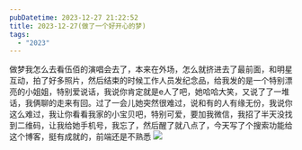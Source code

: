 ```yaml
---
pubDatetime: 2023-12-27 21:22:52
title: 2023-12-27(做了一个好开心的梦)
tags:
  - "2023"
---
```


做梦我怎么去看伍佰的演唱会去了，本来在外场，怎么就挤进去了最前面，和明星互动，拍了好多照片，然后结束的时候工作人员发纪念品，给我发的是一个特别漂亮的小姐姐，特别爱说话，我说你肯定就是e人了吧，她哈哈大笑，又说了了一堆话，我俩聊的走来有回。过了一会儿她突然很难过，说和有的人有缘无份，我说你这么难过，我让你看看我家的小宝贝吧，特别可爱，要加我微信，我招了半天没找到二维码，让我给她手机号，我忘了，然后醒了就八点了，今天写了个搜索功能给这个博客，挺有成就的，前端还是不熟悉
![](http://upload-images.jianshu.io/upload_images/6904315-bd1a0cfd649e073f.jpeg)
